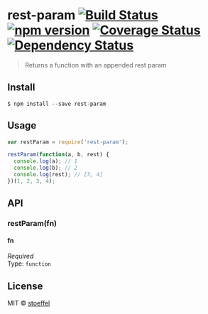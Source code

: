 # rest-param [![Build Status](https://travis-ci.org/stoeffel/rest-param.svg)](https://travis-ci.org/stoeffel/rest-param) [![npm version](https://badge.fury.io/js/rest-param.svg)](http://badge.fury.io/js/rest-param) [![Coverage Status](https://coveralls.io/repos/stoeffel/rest-param/badge.svg?branch=master)](https://coveralls.io/r/stoeffel/rest-param?branch=master) [![Dependency Status](https://david-dm.org/stoeffe/rest-param.svg)](https://david-dm.org/stoeffel/rest-param)

> Returns a function with an appended rest param


## Install

```
$ npm install --save rest-param
```


## Usage

```js
var restParam = require('rest-param');

restParam(function(a, b, rest) {
  console.log(a); // 1
  console.log(b); // 2
  console.log(rest); // [3, 4]
})(1, 2, 3, 4);
```


## API

### restParam(fn)

#### fn

*Required*  
Type: `function`


## License

MIT © [stoeffel](http://schtoeffel.ch)
